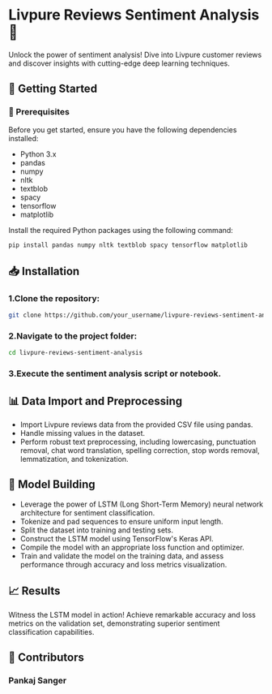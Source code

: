 # Livpure Reviews Sentiment Analysis 🚀

Unlock the power of sentiment analysis! Dive into Livpure customer reviews and discover insights with cutting-edge deep learning techniques.

## 🚀 Getting Started

### 🔧 Prerequisites

Before you get started, ensure you have the following dependencies installed:

- Python 3.x
- pandas
- numpy
- nltk
- textblob
- spacy
- tensorflow
- matplotlib

Install the required Python packages using the following command:

```bash
pip install pandas numpy nltk textblob spacy tensorflow matplotlib
```
## 📥 Installation

### 1.Clone the repository:

```bash
git clone https://github.com/your_username/livpure-reviews-sentiment-analysis.git
```

### 2.Navigate to the project folder:

```bash
cd livpure-reviews-sentiment-analysis
```

### 3.Execute the sentiment analysis script or notebook.

## 📊 Data Import and Preprocessing

- Import Livpure reviews data from the provided CSV file using pandas.
- Handle missing values in the dataset.
- Perform robust text preprocessing, including lowercasing, punctuation removal, chat word translation, spelling correction, stop words removal, lemmatization, and tokenization.

## 🧠 Model Building

- Leverage the power of LSTM (Long Short-Term Memory) neural network architecture for sentiment classification.
- Tokenize and pad sequences to ensure uniform input length.
- Split the dataset into training and testing sets.
- Construct the LSTM model using TensorFlow's Keras API.
- Compile the model with an appropriate loss function and optimizer.
- Train and validate the model on the training data, and assess performance through accuracy and loss metrics visualization.

## 📈 Results

Witness the LSTM model in action! Achieve remarkable accuracy and loss metrics on the validation set, demonstrating superior sentiment classification capabilities.

## 👥 Contributors
### Pankaj Sanger
